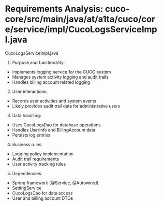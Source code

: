 # Requirements Analysis: cuco-core/src/main/java/at/a1ta/cuco/core/service/impl/CucoLogsServiceImpl.java

CucoLogsServiceImpl.java
1. Purpose and functionality:
- Implements logging service for the CUCO system
- Manages system activity logging and audit trails
- Handles billing account related logging

2. User interactions:
- Records user activities and system events
- Likely provides audit trail data for administrative users

3. Data handling:
- Uses CucoLogsDao for database operations
- Handles UserInfo and BillingAccount data
- Persists log entries

4. Business rules:
- Logging policy implementation
- Audit trail requirements
- User activity tracking rules

5. Dependencies:
- Spring framework (@Service, @Autowired)
- SettingService
- CucoLogsDao for data access
- User and billing account DTOs